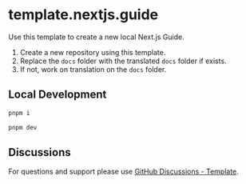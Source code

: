 # template.nextjs.guide

Use this template to create a new local Next.js Guide.

1. Create a new repository using this template.
2. Replace the `docs` folder with the translated `docs` folder if exists.
3. If not, work on translation on the `docs` folder.

## Local Development

```bash
pnpm i

pnpm dev
```

## Discussions

For questions and support please use [GitHub Discussions - Template](https://github.com/nextjs-guide/nextjs.guide/discussions/categories/template).
